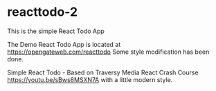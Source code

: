 # reacttodo-2
This is the simple React Todo App

The Demo React Todo App is located at https://opengateweb.com/reacttodo  Some style modification has been done.

Simple React Todo - Based on Traversy Media React Crash Course https://youtu.be/sBws8MSXN7A with a little modern style.
